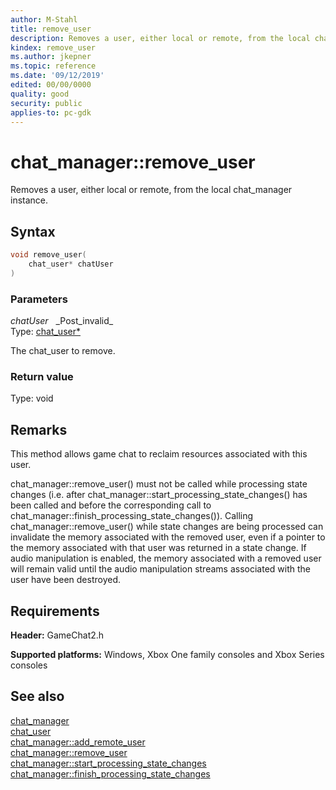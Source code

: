 ```yaml
---
author: M-Stahl
title: remove_user
description: Removes a user, either local or remote, from the local chat_manager instance.
kindex: remove_user
ms.author: jkepner
ms.topic: reference
ms.date: '09/12/2019'
edited: 00/00/0000
quality: good
security: public
applies-to: pc-gdk
---
```


# chat_manager::remove_user  

Removes a user, either local or remote, from the local chat_manager instance.  

## Syntax  
  
```cpp
void remove_user(  
    chat_user* chatUser  
)  
```  
  
### Parameters  
  
*chatUser* &nbsp;&nbsp;\_Post\_invalid\_  
Type: [chat_user*](../../chat_user/chat_user.md)  
  
The chat_user to remove.  
  
  
### Return value  
Type: void
  
  
## Remarks  
  
This method allows game chat to reclaim resources associated with this user.

chat_manager\::remove_user() must not be called while processing state changes (i.e. after chat_manager\::start_processing_state_changes() has been called and before the corresponding call to chat_manager\::finish_processing_state_changes()). Calling chat_manager\::remove_user() while state changes are being processed can invalidate the memory associated with the removed user, even if a pointer to the memory associated with that user was returned in a state change. If audio manipulation is enabled, the memory associated with a removed user will remain valid until the audio manipulation streams associated with the user have been destroyed.
  
## Requirements  
  
**Header:** GameChat2.h
  
**Supported platforms:** Windows, Xbox One family consoles and Xbox Series consoles  
  
## See also  
[chat_manager](../chat_manager.md)  
[chat_user](../../chat_user/chat_user.md)  
[chat_manager::add_remote_user](chat_manager_add_remote_user.md)  
[chat_manager::remove_user](chat_manager_remove_user.md)  
[chat_manager::start_processing_state_changes](chat_manager_start_processing_state_changes.md)  
[chat_manager::finish_processing_state_changes](chat_manager_finish_processing_state_changes.md)
  
  
